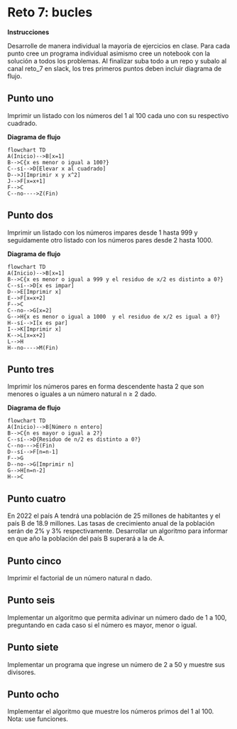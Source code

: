 # Reto 7: bucles
**Instrucciones**

Desarrolle de manera individual la mayoría de ejercicios en clase. Para cada punto cree un programa individual asimismo cree un notebook con la solución a todos los problemas. Al finalizar suba todo a un repo y subalo al canal reto_7 en slack, los tres primeros puntos deben incluir diagrama de flujo.

## Punto uno
Imprimir un listado con los números del 1 al 100 cada uno con su respectivo cuadrado.

**Diagrama de flujo**

```mermaid
flowchart TD
A(Inicio)-->B[x=1]
B-->C{x es menor o igual a 100?}
C--sí-->D[Elevar x al cuadrado]
D-->J[Imprimir x y x^2]
J-->F[x=x+1]
F-->C
C--no---->Z(Fin)
```

## Punto dos
Imprimir un listado con los números impares desde 1 hasta 999 y seguidamente otro listado con los números pares desde 2 hasta 1000.

**Diagrama de flujo**

```mermaid
flowchart TD
A(Inicio)-->B[x=1]
B-->C{x es menor o igual a 999 y el residuo de x/2 es distinto a 0?}
C--sí-->D[x es impar]
D-->E[Imprimir x]
E-->F[x=x+2]
F-->C
C--no-->G[x=2]
G-->H{x es menor o igual a 1000  y el residuo de x/2 es igual a 0?}
H--sí-->I[x es par]
I-->K[Imprimir x]
K-->L[x=x+2]
L-->H
H--no---->M(Fin)
```

## Punto tres
Imprimir los números pares en forma descendente hasta 2 que son menores o iguales a un número natural n ≥ 2 dado.

**Diagrama de flujo**

```mermaid
flowchart TD
A(Inicio)-->B[Número n entero]
B-->C{n es mayor o igual a 2?}
C--sí-->D{Residuo de n/2 es distinto a 0?}
C--no--->E(Fin)
D--sí-->F[n=n-1]
F-->G
D--no-->G[Imprimir n]
G-->H[n=n-2]
H-->C
```

## Punto cuatro
En 2022 el país A tendrá una población de 25 millones de habitantes y el país B de 18.9 millones. Las tasas de crecimiento anual de la población serán de 2% y 3% respectivamente. Desarrollar un algoritmo para informar en que año la población del país B superará a la de A.
## Punto cinco
Imprimir el factorial de un número natural n dado.
## Punto seis
Implementar un algoritmo que permita adivinar un número dado de 1 a 100, preguntando en cada caso si el número es mayor, menor o igual.
## Punto siete
Implementar un programa que ingrese un número de 2 a 50 y muestre sus divisores.
## Punto ocho
Implementar el algoritmo que muestre los números primos del 1 al 100. Nota: use funciones.
